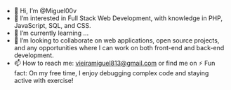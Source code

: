 - 👋 Hi, I’m @Miguel00v
- 👀 I’m interested in Full Stack Web Development, with knowledge in PHP, JavaScript, SQL, and CSS.
- 🌱 I’m currently learning ...
- 💞️ I’m looking to collaborate on web applications, open source projects, and any opportunities where I can work on both front-end and back-end development.
- 📫 How to reach me: vieiramiguel813@gmail.com or find me on 
⚡ Fun fact: On my free time, I enjoy debugging complex code and staying active with exercise!

<!---
Miguel00v/Miguel00v is a ✨ special ✨ repository because its `README.md` (this file) appears on your GitHub profile.
You can click the Preview link to take a look at your changes.
--->
